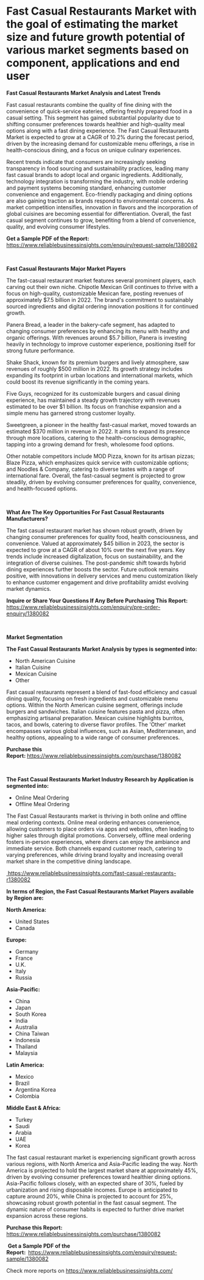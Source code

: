<p><h1>Fast Casual Restaurants Market with the goal of estimating the market size and future growth potential of various market segments based on component, applications and end user</h1></p><p><strong>Fast Casual Restaurants Market Analysis and Latest Trends</strong></p>
<p><p>Fast casual restaurants combine the quality of fine dining with the convenience of quick-service eateries, offering freshly prepared food in a casual setting. This segment has gained substantial popularity due to shifting consumer preferences towards healthier and high-quality meal options along with a fast dining experience. The Fast Casual Restaurants Market is expected to grow at a CAGR of 10.2% during the forecast period, driven by the increasing demand for customizable menu offerings, a rise in health-conscious dining, and a focus on unique culinary experiences.</p><p>Recent trends indicate that consumers are increasingly seeking transparency in food sourcing and sustainability practices, leading many fast casual brands to adopt local and organic ingredients. Additionally, technology integration is transforming the industry, with mobile ordering and payment systems becoming standard, enhancing customer convenience and engagement. Eco-friendly packaging and dining options are also gaining traction as brands respond to environmental concerns. As market competition intensifies, innovation in flavors and the incorporation of global cuisines are becoming essential for differentiation. Overall, the fast casual segment continues to grow, benefiting from a blend of convenience, quality, and evolving consumer lifestyles.</p></p>
<p><strong>Get a Sample PDF of the Report:&nbsp;</strong> <a href="https://www.reliablebusinessinsights.com/enquiry/request-sample/1380082?utm_campaign=3080&utm_medium=2&utm_source=Github&utm_content=ia&utm_term=11032025&utm_id=fast-casual-restaurants">https://www.reliablebusinessinsights.com/enquiry/request-sample/1380082</a></p>
<p>&nbsp;</p>
<p><strong>Fast Casual Restaurants Major Market Players</strong></p>
<p><p>The fast-casual restaurant market features several prominent players, each carving out their own niche. Chipotle Mexican Grill continues to thrive with a focus on high-quality, customizable Mexican fare, posting revenues of approximately $7.5 billion in 2022. The brand's commitment to sustainably sourced ingredients and digital ordering innovation positions it for continued growth.</p><p>Panera Bread, a leader in the bakery-cafe segment, has adapted to changing consumer preferences by enhancing its menu with healthy and organic offerings. With revenues around $5.7 billion, Panera is investing heavily in technology to improve customer experience, positioning itself for strong future performance.</p><p>Shake Shack, known for its premium burgers and lively atmosphere, saw revenues of roughly $500 million in 2022. Its growth strategy includes expanding its footprint in urban locations and international markets, which could boost its revenue significantly in the coming years.</p><p>Five Guys, recognized for its customizable burgers and casual dining experience, has maintained a steady growth trajectory with revenues estimated to be over $1 billion. Its focus on franchise expansion and a simple menu has garnered strong customer loyalty.</p><p>Sweetgreen, a pioneer in the healthy fast-casual market, moved towards an estimated $370 million in revenue in 2022. It aims to expand its presence through more locations, catering to the health-conscious demographic, tapping into a growing demand for fresh, wholesome food options.</p><p>Other notable competitors include MOD Pizza, known for its artisan pizzas; Blaze Pizza, which emphasizes quick service with customizable options; and Noodles & Company, catering to diverse tastes with a range of international fare. Overall, the fast-casual segment is projected to grow steadily, driven by evolving consumer preferences for quality, convenience, and health-focused options.</p></p>
<p>&nbsp;</p>
<p><strong>What Are The Key Opportunities For Fast Casual Restaurants Manufacturers?</strong></p>
<p><p>The fast casual restaurant market has shown robust growth, driven by changing consumer preferences for quality food, health consciousness, and convenience. Valued at approximately $45 billion in 2023, the sector is expected to grow at a CAGR of about 10% over the next five years. Key trends include increased digitalization, focus on sustainability, and the integration of diverse cuisines. The post-pandemic shift towards hybrid dining experiences further boosts the sector. Future outlook remains positive, with innovations in delivery services and menu customization likely to enhance customer engagement and drive profitability amidst evolving market dynamics.</p></p>
<p><strong>Inquire or Share Your Questions If Any Before Purchasing This Report:</strong> <a href="https://www.reliablebusinessinsights.com/enquiry/pre-order-enquiry/1380082?utm_campaign=3080&utm_medium=2&utm_source=Github&utm_content=ia&utm_term=11032025&utm_id=fast-casual-restaurants">https://www.reliablebusinessinsights.com/enquiry/pre-order-enquiry/1380082</a></p>
<p>&nbsp;</p>
<p><strong>Market Segmentation</strong></p>
<p><strong>The Fast Casual Restaurants Market Analysis by types is segmented into:</strong></p>
<p><ul><li>North American Cuisine</li><li>Italian Cuisine</li><li>Mexican Cuisine</li><li>Other</li></ul></p>
<p><p>Fast casual restaurants represent a blend of fast-food efficiency and casual dining quality, focusing on fresh ingredients and customizable menu options. Within the North American cuisine segment, offerings include burgers and sandwiches. Italian cuisine features pasta and pizza, often emphasizing artisanal preparation. Mexican cuisine highlights burritos, tacos, and bowls, catering to diverse flavor profiles. The 'Other' market encompasses various global influences, such as Asian, Mediterranean, and healthy options, appealing to a wide range of consumer preferences.</p></p>
<p><strong>Purchase this Report:&nbsp;</strong><a href="https://www.reliablebusinessinsights.com/purchase/1380082?utm_campaign=3080&utm_medium=2&utm_source=Github&utm_content=ia&utm_term=11032025&utm_id=fast-casual-restaurants">https://www.reliablebusinessinsights.com/purchase/1380082</a></p>
<p>&nbsp;</p>
<p><strong>The Fast Casual Restaurants Market Industry Research by Application is segmented into:</strong></p>
<p><ul><li>Online Meal Ordering</li><li>Offline Meal Ordering</li></ul></p>
<p><p>The Fast Casual Restaurants market is thriving in both online and offline meal ordering contexts. Online meal ordering enhances convenience, allowing customers to place orders via apps and websites, often leading to higher sales through digital promotions. Conversely, offline meal ordering fosters in-person experiences, where diners can enjoy the ambiance and immediate service. Both channels expand customer reach, catering to varying preferences, while driving brand loyalty and increasing overall market share in the competitive dining landscape.</p></p>
<p><a href="https://www.reliablebusinessinsights.com/fast-casual-restaurants-r1380082?utm_campaign=3080&utm_medium=2&utm_source=Github&utm_content=ia&utm_term=11032025&utm_id=fast-casual-restaurants">&nbsp;https://www.reliablebusinessinsights.com/fast-casual-restaurants-r1380082</a></p>
<p><strong>In terms of Region, the Fast Casual Restaurants Market Players available by Region are:</strong></p>
<p>
    <p> <strong> North America: </strong>
        <ul>
            <li>United States</li>
            <li>Canada</li>
        </ul>
        </p> 
    <p> <strong> Europe: </strong>
        <ul>
            <li>Germany</li>
            <li>France</li>
            <li>U.K.</li>
            <li>Italy</li>
            <li>Russia</li>
        </ul>
        </p> 
    <p> <strong> Asia-Pacific: </strong>
        <ul>
            <li>China</li>
            <li>Japan</li>
            <li>South Korea</li>
            <li>India</li>
            <li>Australia</li>
            <li>China Taiwan</li>
            <li>Indonesia</li>
            <li>Thailand</li>
            <li>Malaysia</li>
        </ul>
        </p> 
    <p> <strong> Latin America: </strong>
        <ul>
            <li>Mexico</li>
            <li>Brazil</li>
            <li>Argentina Korea</li>
            <li>Colombia</li>
        </ul>
        </p> 
    <p> <strong> Middle East & Africa: </strong>
        <ul>
            <li>Turkey</li>
            <li>Saudi</li>
            <li>Arabia</li>
            <li>UAE</li>
            <li>Korea</li>
        </ul>
    </p>
    </p>
<p><p>The fast casual restaurant market is experiencing significant growth across various regions, with North America and Asia-Pacific leading the way. North America is projected to hold the largest market share at approximately 45%, driven by evolving consumer preferences toward healthier dining options. Asia-Pacific follows closely, with an expected share of 30%, fueled by urbanization and rising disposable incomes. Europe is anticipated to capture around 20%, while China is projected to account for 25%, showcasing robust growth potential in the fast casual segment. The dynamic nature of consumer habits is expected to further drive market expansion across these regions.</p></p>
<p><strong>Purchase this Report: </strong><a href="https://www.reliablebusinessinsights.com/purchase/1380082?utm_campaign=3080&utm_medium=2&utm_source=Github&utm_content=ia&utm_term=11032025&utm_id=fast-casual-restaurants">https://www.reliablebusinessinsights.com/purchase/1380082</a></p>
<p>&nbsp;<strong>Get a Sample PDF of the Report:&nbsp;&nbsp;</strong><a href="https://www.reliablebusinessinsights.com/enquiry/request-sample/1380082?utm_campaign=3080&utm_medium=2&utm_source=Github&utm_content=ia&utm_term=11032025&utm_id=fast-casual-restaurants">https://www.reliablebusinessinsights.com/enquiry/request-sample/1380082</a></p>
<p><strong></strong></p>
<p>Check more reports on <a href="https://www.reliablebusinessinsights.com/?utm_campaign=3080&utm_medium=2&utm_source=Github&utm_content=ia&utm_term=11032025&utm_id=fast-casual-restaurants">https://www.reliablebusinessinsights.com/</a></p>